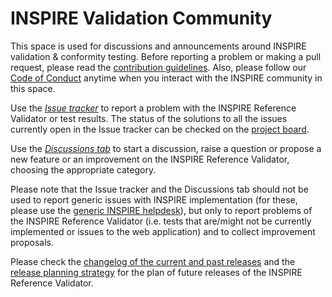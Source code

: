 # INSPIRE Validation Community
This space is used for discussions and announcements around INSPIRE validation & conformity testing. Before reporting a problem or making a pull request, please read the [contribution guidelines](contribution_guidelines.md). Also, please follow our [Code of Conduct](https://github.com/INSPIRE-MIF/helpdesk/blob/main/code-of-conduct.md) anytime when you interact with the INSPIRE community in this space.

Use the [*Issue tracker*](https://github.com/INSPIRE-MIF/helpdesk-validator/issues/new?template=problem.md) to report a problem with the INSPIRE Reference Validator or test results. The status of the solutions to all the issues currently open in the Issue tracker can be checked on the [project board](https://github.com/INSPIRE-MIF/helpdesk-validator/projects/1).

Use the [*Discussions tab*](https://github.com/INSPIRE-MIF/helpdesk-validator/discussions/) to start a discussion, raise a question or propose a new feature or an improvement on the INSPIRE Reference Validator, choosing the appropriate category. 

Please note that the Issue tracker and the Discussions tab should not be used to report generic issues with INSPIRE implementation (for these, please use the [generic INSPIRE helpdesk](https://github.com/INSPIRE-MIF/helpdesk)), but only to report problems of the INSPIRE Reference Validator (i.e. tests that are/might not be currently implemented or issues to the web application) and to collect improvement proposals.

Please check the [changelog of the current and past releases](https://github.com/INSPIRE-MIF/helpdesk-validator/releases) and the [release planning strategy](https://github.com/INSPIRE-MIF/helpdesk-validator/tree/master/release%20strategy) for the plan of future releases of the INSPIRE Reference Validator.
